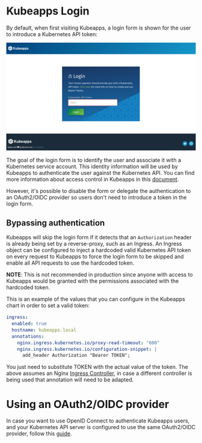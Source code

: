 # Kubeapps Login

By default, when first visiting Kubeapps, a login form is shown for the user to introduce a Kubernetes API token:

![Dashboard Login](../img/dashboard-login.png)

The goal of the login form is to identify the user and associate it with a Kubernetes service account. This identity information will be used by Kubeapps to authenticate the user against the Kubernetes API. You can find more information about access control in Kubeapps in this [document](./access-control.md).

However, it's possible to disable the form or delegate the authentication to an OAuth2/OIDC provider so users don't need to introduce a token in the login form.

## Bypassing authentication

Kubeapps will skip the login form if it detects that an `Authorization` header is already being set by a reverse-proxy, such as an Ingress. An Ingress object can be configured to inject a hardcoded valid Kubernetes API token on every request to Kubeapps to force the login form to be skipped and enable all API requests to use the hardcoded token.

**NOTE**: This is not recommended in production since anyone with access to Kubeapps would be granted with the permissions associated with the hardcoded token.

This is an example of the values that you can configure in the Kubeapps chart in order to set a valid token:

```yaml
ingress:
  enabled: true
  hostname: kubeapps.local
  annotations:
    nginx.ingress.kubernetes.io/proxy-read-timeout: "600"
    nginx.ingress.kubernetes.io/configuration-snippet: |
      add_header Authorization "Bearer TOKEN";
```

You just need to substitute TOKEN with the actual value of the token. The above assumes an Nginx [Ingress Controller](https://kubernetes.io/docs/concepts/services-networking/ingress/#ingress-controllers), in case a different controller is being used that annotation will need to be adapted.

# Using an OAuth2/OIDC provider

In case you want to use OpenID Connect to authenticate Kubeapps users, and your Kubernetes API server is configured to use the same OAuth2/OIDC provider, follow this [guide](./using-an-OIDC-provider.md).
